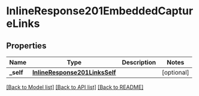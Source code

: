 # InlineResponse201EmbeddedCaptureLinks

## Properties
Name | Type | Description | Notes
------------ | ------------- | ------------- | -------------
**_self** | [**InlineResponse201LinksSelf**](InlineResponse201LinksSelf.md) |  | [optional] 

[[Back to Model list]](../README.md#documentation-for-models) [[Back to API list]](../README.md#documentation-for-api-endpoints) [[Back to README]](../README.md)


